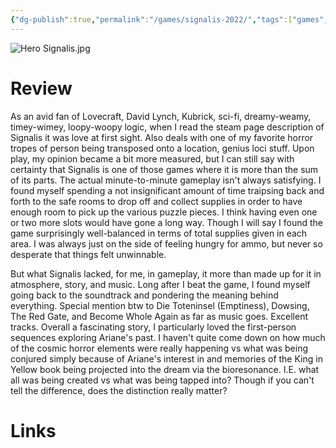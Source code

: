 ```yaml
---
{"dg-publish":true,"permalink":"/games/signalis-2022/","tags":["games","streamed"],"created":"2024-07-01","updated":"2025-09-04"}
---
```



![Hero Signalis.jpg](/img/user/_sys/Attachments/Hero%20Signalis.jpg)

# Review

As an avid fan of Lovecraft, David Lynch, Kubrick, sci-fi, dreamy-weamy, timey-wimey, loopy-woopy logic, when I read the steam page description of Signalis it was love at first sight. Also deals with one of my favorite horror tropes of person being transposed onto a location, genius loci stuff. Upon play, my opinion became a bit more measured, but I can still say with certainty that Signalis is one of those games where it is more than the sum of its parts. The actual minute-to-minute gameplay isn't always satisfying. I found myself spending a not insignificant amount of time traipsing back and forth to the safe rooms to drop off and collect supplies in order to have enough room to pick up the various puzzle pieces. I think having even one or two more slots would have gone a long way. Though I will say I found the game surprisingly well-balanced in terms of total supplies given in each area. I was always just on the side of feeling hungry for ammo, but never so desperate that things felt unwinnable.

But what Signalis lacked, for me, in gameplay, it more than made up for it in atmosphere, story, and music. Long after I beat the game, I found myself going back to the soundtrack and pondering the meaning behind everything. Special mention btw to Die Toteninsel (Emptiness), Dowsing, The Red Gate, and Become Whole Again as far as music goes. Excellent tracks. Overall a fascinating story, I particularly loved the first-person sequences exploring Ariane's past. I haven't quite come down on how much of the cosmic horror elements were really happening vs what was being conjured simply because of Ariane's interest in and memories of the King in Yellow book being projected into the dream via the bioresonance. I.E. what all was being created vs what was being tapped into? Though if you can't tell the difference, does the distinction really matter?

# Links
